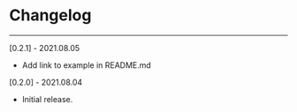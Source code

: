 # Changelog

--------------------------------------------
[0.2.1] - 2021.08.05

* Add link to example in README.md

[0.2.0] - 2021.08.04

* Initial release.